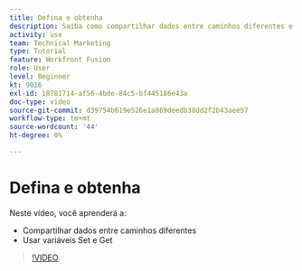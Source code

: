 ```yaml
---
title: Defina e obtenha
description: Saiba como compartilhar dados entre caminhos diferentes e usar as variáveis Definir e Obter, tudo em [!DNL Adobe Workfront Fusion].
activity: use
team: Technical Marketing
type: Tutorial
feature: Workfront Fusion
role: User
level: Beginner
kt: 9016
exl-id: 18781714-af56-4bde-84c5-bf445186e43a
doc-type: video
source-git-commit: d39754b619e526e1a869deedb38dd2f2b43aee57
workflow-type: tm+mt
source-wordcount: '44'
ht-degree: 0%

---
```


# Defina e obtenha

Neste vídeo, você aprenderá a:

* Compartilhar dados entre caminhos diferentes
* Usar variáveis Set e Get

>[!VIDEO](https://video.tv.adobe.com/v/335275/?quality=12)
